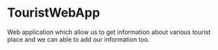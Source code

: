 # TouristWebApp
Web application which allow us to get information about various tourist place and we can able to add our information too.
